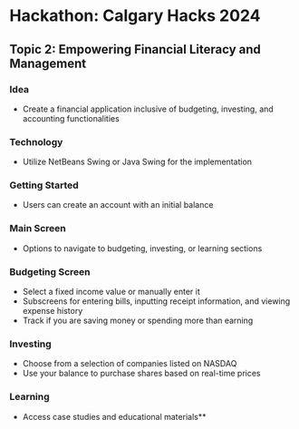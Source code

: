 # Hackathon: Calgary Hacks 2024

## Topic 2: Empowering Financial Literacy and Management

### **Idea**
 - Create a financial application inclusive of budgeting, investing, and accounting functionalities

### **Technology**
 - Utilize NetBeans Swing or Java Swing for the implementation

### **Getting Started**
 - Users can create an account with an initial balance

### **Main Screen**
 - Options to navigate to budgeting, investing, or learning sections

### **Budgeting Screen**
 - Select a fixed income value or manually enter it
 - Subscreens for entering bills, inputting receipt information, and viewing expense history
 - Track if you are saving money or spending more than earning

### **Investing**
 - Choose from a selection of companies listed on NASDAQ
 - Use your balance to purchase shares based on real-time prices

### **Learning**
 - Access case studies and educational materials**
